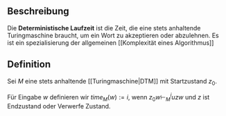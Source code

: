 ## Beschreibung
Die **Deterministische Laufzeit** ist die Zeit, die eine stets anhaltende Turingmaschine braucht, um ein Wort zu akzeptieren oder abzulehnen. 
Es ist ein spezialisierung der allgemeinen [[Komplexität eines Algorithmus]]

## Definition
Sei $M$ eine stets anhaltende [[Turingmaschine|DTM]] mit Startzustand $z_0$.

Für Eingabe $w$ definieren wir $time_M(w) := i$, wenn $z_0w \vdash^i_M uzw$ und $z$ ist Endzustand oder Verwerfe Zustand.
